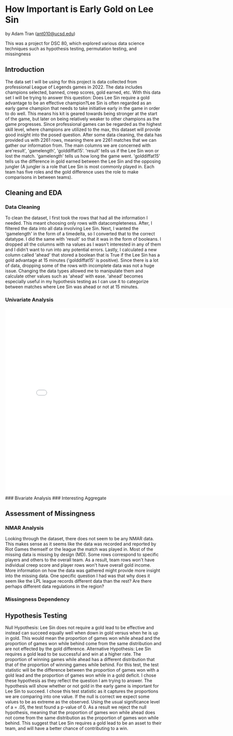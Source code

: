 # How Important is Early Gold on Lee Sin
by Adam Tran (ant010@ucsd.edu)

This was a project for DSC 80, which explored various data science techniques such as hypothesis testing, permutation testing, and missingness

## Introduction
The data set I will be using for this project is data collected from professional League of Legends games in 2022. The data includes champions selected, banned, creep scores, gold earned, etc. With this data set I will be trying to answer this question: Does Lee Sin require a gold advantage to be an effective champion?Lee Sin is often regarded as an early game champion that needs to take initiative early in the game in order to do well. This means his kit is geared towards being stronger at the start of the game, but later on being relatively weaker to other champions as the game progresses. Since professional games can be regarded as the highest skill level, where champions are utilized to the max, this dataset will provide good insight into the posed question. 
After some data cleaning, the data has provided us with 2261 rows, meaning there are 2261 matches that we can gather our information from. The main columns we are concerned with are'result', 'gamelength', 'golddiffat15'. 'result' tells us if the Lee Sin won or lost the match. 'gamelength' tells us how long the game went. 'golddiffat15' tells us the difference in gold earned between the Lee Sin and the opposing jungler (A jungler is a role that Lee Sin is most commonly played in. Each team has five roles and the gold difference uses the role to make comparisons in between teams). 

## Cleaning and EDA
### Data Cleaning
To clean the dataset, I first took the rows that had all the information I needed. This meant choosing only rows with datacompleteness. After, I filtered the data into all data involving Lee Sin. Next, I wanted the  'gamelength' in the form of a timedelta, so I converted that to the correct datatype. I did the same with 'result' so that it was in the form of booleans. I dropped all the columns with na values as I wasn't interested in any of them and I didn't want to run into any potential errors. Lastly, I calculated a new column called 'ahead' that stored a boolean that is True if the Lee Sin has a gold advantage at 15 minutes ('golddiffat15' is positive). 
Since there is a lot of data, dropping some of the rows with incomplete data was not a huge issue. Changing the data types allowed me to manipulate them and calculate other values such as 'ahead' with ease. 'ahead' becomes especially useful in my hypothesis testing as I can use it to categorize between matches where Lee Sin was ahead or not at 15 minutes.
### Univariate Analysis
<iframe src="assets/LeeSin_Gold_Diff.html" width=800 height=600 frameBorder=0></iframe>
### Bivariate Analysis
### Interesting Aggregate

## Assessment of Missingness
### NMAR Analysis
Looking through the dataset, there does not seem to be any NMAR data. This makes sense as it seems like the data was recorded and reported by Riot Games themself or the league the match was played in. Most of the missing data is missing by design (MD). Some rows correspond to specific players and others to the overall team. As a result, team rows won't have individual creep score and player rows won't have overall gold income. More information on how the data was gathered might provide more insight into the missing data. One specific question I had was that why does it seem like the LPL league records different data than the rest? Are there perhaps different data regulations in the region?
### Missingness Dependency
## Hypothesis Testing
Null Hypothesis: Lee Sin does not require a gold lead to be effective and instead can succeed equally well when down in gold versus when he is up in gold. This would mean the proportion of games won while ahead and the proportion of games won while behind come from the same distribution and are not effected by the gold difference.
Alternative Hypothesis: Lee Sin requires a gold lead to be successful and win at a higher rate. The proportion of winning games while ahead has a different distribution that that of the proportion of winning games while behind.
For this test, the test statistic will be the difference between the proportion of games won with a gold lead and the proportion of games won while in a gold deficit.
I chose these hypothesis as they reflect the question I am trying to answer. The hypothesis will show whether or not gold in the early game is important for Lee Sin to succeed. I chose this test statistic as it captures the proportions we are comparing into one value. If the null is correct we expect some values to be as extreme as the observed.
Using the usual significance level of a = .05, the test found a p-value of 0. As a result we reject the null hypothesis, meaning that the proportion of games won while ahead does not come from the same distribution as the proportion of games won while behind. This suggest that Lee Sin requires a gold lead to be an asset to their team, and will have a better chance of contributing to a win. 
